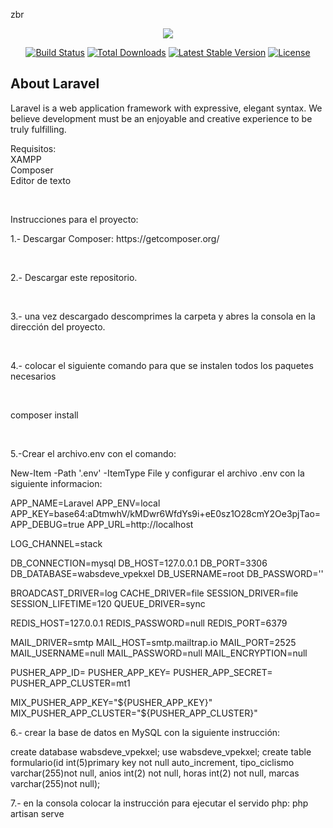 zbr<p align="center"><img src="https://laravel.com/assets/img/components/logo-laravel.svg"></p>

<p align="center">
<a href="https://travis-ci.org/laravel/framework"><img src="https://travis-ci.org/laravel/framework.svg" alt="Build Status"></a>
<a href="https://packagist.org/packages/laravel/framework"><img src="https://poser.pugx.org/laravel/framework/d/total.svg" alt="Total Downloads"></a>
<a href="https://packagist.org/packages/laravel/framework"><img src="https://poser.pugx.org/laravel/framework/v/stable.svg" alt="Latest Stable Version"></a>
<a href="https://packagist.org/packages/laravel/framework"><img src="https://poser.pugx.org/laravel/framework/license.svg" alt="License"></a>
</p>

## About Laravel

Laravel is a web application framework with expressive, elegant syntax. We believe development must be an enjoyable and creative experience to be truly fulfilling. 
<br>
 <p>Requisitos:<br>
 XAMPP<br>
 Composer<br>   
 Editor de texto<br>
 </p><br>
 <p>Instrucciones para el proyecto:<br>
<p>1.- Descargar Composer: https://getcomposer.org/</p><br>
<p>2.- Descargar este repositorio.</p><br>
<p>3.- una vez descargado descomprimes la carpeta y abres la consola en la dirección del proyecto.</p><br>
<p>4.- colocar el siguiente comando para que se instalen todos los paquetes necesarios</p><br>
 <p>composer install</p><br>
    
<p></p>5.-Crear el archivo.env con el comando:

New-Item -Path '.env' -ItemType File
y configurar el archivo .env con la siguiente informacion:

APP_NAME=Laravel
APP_ENV=local
APP_KEY=base64:aDtmwhV/kMDwr6WfdYs9i+eE0sz1O28cmY2Oe3pjTao=
APP_DEBUG=true
APP_URL=http://localhost

LOG_CHANNEL=stack

DB_CONNECTION=mysql
DB_HOST=127.0.0.1
DB_PORT=3306
DB_DATABASE=wabsdeve_vpekxel
DB_USERNAME=root
DB_PASSWORD=''

BROADCAST_DRIVER=log
CACHE_DRIVER=file
SESSION_DRIVER=file
SESSION_LIFETIME=120
QUEUE_DRIVER=sync

REDIS_HOST=127.0.0.1
REDIS_PASSWORD=null
REDIS_PORT=6379

MAIL_DRIVER=smtp
MAIL_HOST=smtp.mailtrap.io
MAIL_PORT=2525
MAIL_USERNAME=null
MAIL_PASSWORD=null
MAIL_ENCRYPTION=null

PUSHER_APP_ID=
PUSHER_APP_KEY=
PUSHER_APP_SECRET=
PUSHER_APP_CLUSTER=mt1

MIX_PUSHER_APP_KEY="${PUSHER_APP_KEY}"
MIX_PUSHER_APP_CLUSTER="${PUSHER_APP_CLUSTER}"

6.- crear la base de datos en MySQL con la siguiente instrucción:

create database wabsdeve_vpekxel;
use wabsdeve_vpekxel;
create table formulario(id int(5)primary key not null auto_increment, tipo_ciclismo varchar(255)not null, anios int(2) not null, horas int(2) not null, marcas varchar(255)not null);

7.- en la consola colocar la instrucción para ejecutar el servido php:
php artisan serve
